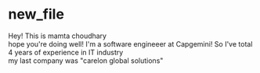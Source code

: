 # new_file
Hey! This is mamta choudhary <br> hope you're doing well!
I'm a software engineeer at Capgemini!
So I've total 4 years of experience in IT industry <br> my last company was "carelon global solutions"
